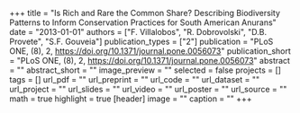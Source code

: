 +++
title = "Is Rich and Rare the Common Share? Describing Biodiversity Patterns to Inform Conservation Practices for South American Anurans"
date = "2013-01-01"
authors = ["F. Villalobos", "R. Dobrovolski", "D.B. Provete", "S.F. Gouveia"]
publication_types = ["2"]
publication = "PLoS ONE, (8), 2, https://doi.org/10.1371/journal.pone.0056073"
publication_short = "PLoS ONE, (8), 2, https://doi.org/10.1371/journal.pone.0056073"
abstract = ""
abstract_short = ""
image_preview = ""
selected = false
projects = []
tags = []
url_pdf = ""
url_preprint = ""
url_code = ""
url_dataset = ""
url_project = ""
url_slides = ""
url_video = ""
url_poster = ""
url_source = ""
math = true
highlight = true
[header]
image = ""
caption = ""
+++
